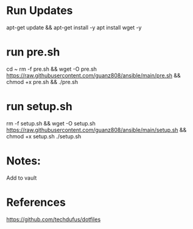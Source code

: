 # Run Updates
apt-get update && apt-get install -y
apt install wget -y

# run pre.sh
cd ~
rm -f pre.sh && wget -O pre.sh https://raw.githubusercontent.com/guanz808/ansible/main/pre.sh && chmod +x pre.sh && ./pre.sh

# run setup.sh
rm -f setup.sh && wget -O setup.sh https://raw.githubusercontent.com/guanz808/ansible/main/setup.sh && chmod +x setup.sh 
./setup.sh

# Notes:
Add <userName> to vault

# References
https://github.com/techdufus/dotfiles